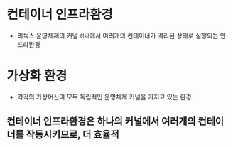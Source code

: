 # 컨테이너 인프라환경
+ 리눅스 운영체제의 커널 `하나`에서 여러개의 컨테이너가 격리된 상태로 실행되는 인프라환경
  
# 가상화 환경
+ 각각의 가상머신이 모두 독립적인 운영체제 커널을 가지고 있는 환경

## 컨테이너 인프라환경은 하나의 커널에서 여러개의 컨테이너를 작동시키므로, 더 효율적